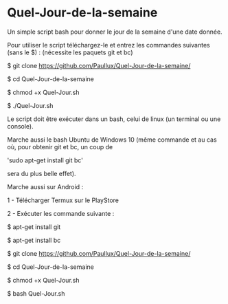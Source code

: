 # Quel-Jour-de-la-semaine
Un simple script bash pour donner le jour de la semaine d'une date donnée.

Pour utiliser le script téléchargez-le et entrez les commandes suivantes (sans le $) : 
(nécessite les paquets git et bc)

$ git clone https://github.com/Paullux/Quel-Jour-de-la-semaine/

$ cd Quel-Jour-de-la-semaine

$ chmod +x Quel-Jour.sh

$ ./Quel-Jour.sh

Le script doit être exécuter dans un bash, celui de linux (un terminal ou une console).

Marche aussi le bash Ubuntu de Windows 10 (même commande et au cas où, pour obtenir git et bc, un coup de

'sudo apt-get install git bc'

sera du plus belle effet).

Marche aussi sur Android :

1 - Télécharger Termux sur le PlayStore

2 - Exécuter les commande suivante :

$ apt-get install git

$ apt-get install bc

$ git clone https://github.com/Paullux/Quel-Jour-de-la-semaine/

$ cd Quel-Jour-de-la-semaine

$ chmod +x Quel-Jour.sh

$ bash Quel-Jour.sh
